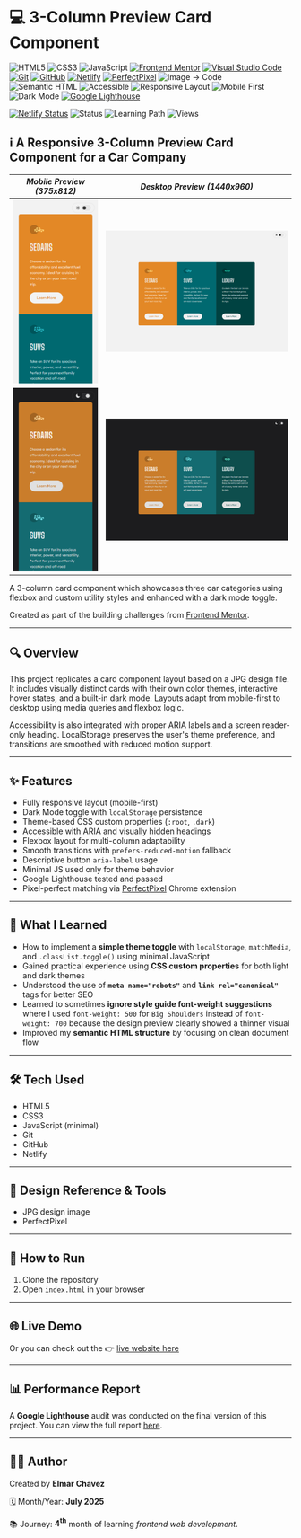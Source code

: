 # 💻 3-Column Preview Card Component

![HTML5](https://img.shields.io/badge/HTML5-E34F26?style=for-the-badge&logo=html5&logoColor=white)
![CSS3](https://img.shields.io/badge/CSS3-1572B6?style=for-the-badge&logo=css3&logoColor=white)
![JavaScript](https://img.shields.io/badge/JavaScript-F7DF1E?style=for-the-badge&logo=javascript&logoColor=black)
[![Frontend Mentor](https://img.shields.io/badge/Frontend%20Mentor-3e54a3?style=for-the-badge&logo=frontendmentor&logoColor=white)](https://www.frontendmentor.io/)
[![Visual Studio Code](https://img.shields.io/badge/VS%20Code-007ACC?style=for-the-badge&logo=visual-studio-code&logoColor=white)](https://code.visualstudio.com/)
[![Git](https://img.shields.io/badge/Git-F05032?style=for-the-badge&logo=git&logoColor=white)](https://git-scm.com/)
[![GitHub](https://img.shields.io/badge/GitHub-181717?style=for-the-badge&logo=github&logoColor=white)](https://github.com/)
[![Netlify](https://img.shields.io/badge/Netlify-00C7B7?style=for-the-badge&logo=netlify&logoColor=white)](https://www.netlify.com/)
[![PerfectPixel](https://img.shields.io/badge/PerfectPixel-F56C94?style=for-the-badge)](https://chrome.google.com/webstore/detail/perfectpixel-by-welldonecod/dkaagdgjmgdmbnecmcefdhjekcoceebi)
![Image → Code](https://img.shields.io/badge/Image%20→%20Code-✔️-6a1b9a?style=for-the-badge&labelColor=2e003e&logoColor=white)
![Semantic HTML](https://img.shields.io/badge/Semantic%20HTML-ff9800?style=for-the-badge)
![Accessible](https://img.shields.io/badge/Accessibility-A11Y-0052cc?style=for-the-badge)
![Responsive Layout](https://img.shields.io/badge/Responsive%20Layout-Full%20Support-blue?style=for-the-badge)
![Mobile First](https://img.shields.io/badge/Mobile--First-Design-orange?style=for-the-badge)
![Dark Mode](https://img.shields.io/badge/Dark--Mode-Available-111?style=for-the-badge&logo=halfbrickstudios&logoColor=white)
[![Google Lighthouse](https://img.shields.io/badge/Lighthouse-Audit-00B0FF?style=for-the-badge&logo=lighthouse&logoColor=white)](./assets/downloads/lighthouse-performance-report.pdf)

[![Netlify Status](https://api.netlify.com/api/v1/badges/f85948f5-ee12-499d-94a8-2b718589657b/deploy-status)](https://three-column-preview-card-fm-jiro.netlify.app/)
![Status](https://img.shields.io/badge/status-complete-brightgreen)
![Learning Path](https://img.shields.io/badge/learning%20path-month%204-blue)
![Views](https://visitor-badge.laobi.icu/badge?page_id=CodingWithJiro.3-column-preview-card-component&left_text=repo%20views)

## ℹ️ A Responsive 3-Column Preview Card Component for a Car Company

| _Mobile Preview (375x812)_                                   | _Desktop Preview (1440x960)_                                    |
| ------------------------------------------------------------ | --------------------------------------------------------------- |
| ![Mobile](./assets/img/site-preview-mobile_375x812.png)      | ![Desktop](./assets/img/site-preview-desktop_1440x960.png)      |
| ![Mobile](./assets/img/site-preview-mobile-dark_375x812.png) | ![Desktop](./assets/img/site-preview-desktop-dark_1440x960.png) |

A 3-column card component which showcases three car categories using flexbox and custom utility styles and enhanced with a dark mode toggle.

Created as part of the building challenges from [Frontend Mentor](https://www.frontendmentor.io/).

---

## 🔍 Overview

This project replicates a card component layout based on a JPG design file. It includes visually distinct cards with their own color themes, interactive hover states, and a built-in dark mode. Layouts adapt from mobile-first to desktop using media queries and flexbox logic.

Accessibility is also integrated with proper ARIA labels and a screen reader-only heading. LocalStorage preserves the user's theme preference, and transitions are smoothed with reduced motion support.

---

## ✨ Features

- Fully responsive layout (mobile-first)
- Dark Mode toggle with `localStorage` persistence
- Theme-based CSS custom properties (`:root`, `.dark`)
- Accessible with ARIA and visually hidden headings
- Flexbox layout for multi-column adaptability
- Smooth transitions with `prefers-reduced-motion` fallback
- Descriptive button `aria-label` usage
- Minimal JS used only for theme behavior
- Google Lighthouse tested and passed
- Pixel-perfect matching via [PerfectPixel](https://chrome.google.com/webstore/detail/perfectpixel-by-welldonecod/dkaagdgjmgdmbnecmcefdhjekcoceebi) Chrome extension

---

## 🧠 What I Learned

- How to implement a **simple theme toggle** with `localStorage`, `matchMedia`, and `.classList.toggle()` using minimal JavaScript
- Gained practical experience using **CSS custom properties** for both light and dark themes
- Understood the use of **`meta name="robots"`** and **`link rel="canonical"`** tags for better SEO
- Learned to sometimes **ignore style guide font-weight suggestions** where I used `font-weight: 500` for `Big Shoulders` instead of `font-weight: 700` because the design preview clearly showed a thinner visual
- Improved my **semantic HTML structure** by focusing on clean document flow

---

## 🛠️ Tech Used

- HTML5
- CSS3
- JavaScript (minimal)
- Git
- GitHub
- Netlify

---

## 🎨 Design Reference & Tools

- JPG design image
- PerfectPixel

---

## 🚀 How to Run

1. Clone the repository
2. Open `index.html` in your browser

---

## 🌐 Live Demo

Or you can check out the 👉 [live website here](https://three-column-preview-card-fm-jiro.netlify.app/)

---

## 📊 Performance Report

A **Google Lighthouse** audit was conducted on the final version of this project. You can view the full report [here](./assets/downloads/lighthouse-performance-report.pdf).

---

## 🧑‍💻 Author

Created by **Elmar Chavez**

🗓️ Month/Year: **July 2025**

📚 Journey: **4<sup>th</sup>** month of learning _frontend web development_.
